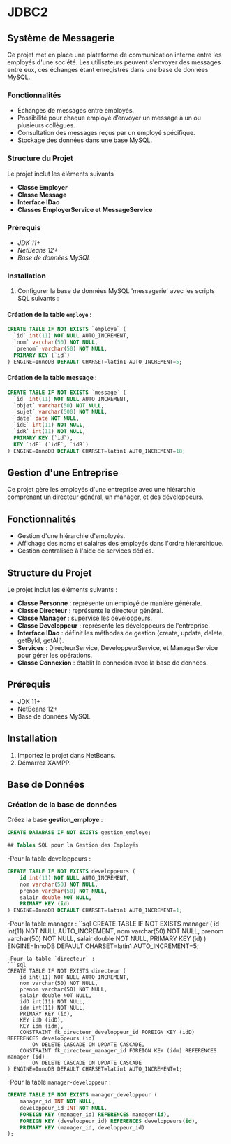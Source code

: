 # JDBC2
## Système de Messagerie

Ce projet met en place une plateforme de communication interne entre les employés d'une société. Les utilisateurs peuvent s'envoyer des messages entre eux, ces échanges étant enregistrés dans une base de données MySQL.

### Fonctionnalités

- Échanges de messages entre employés.
- Possibilité pour chaque employé d’envoyer un message à un ou plusieurs collègues.
- Consultation des messages reçus par un employé spécifique.
- Stockage des données dans une base MySQL.

### Structure du Projet

Le projet inclut les éléments suivants 
- **Classe Employer** 
- **Classe Message**
- **Interface IDao**
- **Classes EmployerService et MessageService** 
### Prérequis

- *JDK 11+*
- *NetBeans 12+*
- *Base de données MySQL*

### Installation

1. Configurer la base de données MySQL 'messagerie' avec les scripts SQL suivants :

#### Création de la table `employe` :
```sql
CREATE TABLE IF NOT EXISTS `employe` (
  `id` int(11) NOT NULL AUTO_INCREMENT,
  `nom` varchar(50) NOT NULL,
  `prenom` varchar(50) NOT NULL,
  PRIMARY KEY (`id`)
) ENGINE=InnoDB DEFAULT CHARSET=latin1 AUTO_INCREMENT=5;
```
#### Création de la table message :
```sql
CREATE TABLE IF NOT EXISTS `message` (
  `id` int(11) NOT NULL AUTO_INCREMENT,
  `objet` varchar(50) NOT NULL,
  `sujet` varchar(500) NOT NULL,
  `date` date NOT NULL,
  `idE` int(11) NOT NULL,
  `idR` int(11) NOT NULL,
  PRIMARY KEY (`id`),
  KEY `idE` (`idE`, `idR`)
) ENGINE=InnoDB DEFAULT CHARSET=latin1 AUTO_INCREMENT=18;
```

## Gestion d'une Entreprise 

Ce projet gère les employés d'une entreprise avec une hiérarchie comprenant un directeur général, un manager, et des développeurs.

## Fonctionnalités

- Gestion d'une hiérarchie d'employés.
- Affichage des noms et salaires des employés dans l'ordre hiérarchique.
- Gestion centralisée à l'aide de services dédiés.

## Structure du Projet

Le projet inclut les éléments suivants :

- **Classe Personne** : représente un employé de manière générale.
- **Classe Directeur** : représente le directeur général.
- **Classe Manager** : supervise les développeurs.
- **Classe Developpeur** : représente les développeurs de l'entreprise.
- **Interface IDao** : définit les méthodes de gestion (create, update, delete, getById, getAll).
- **Services** : DirecteurService, DeveloppeurService, et ManagerService pour gérer les opérations.
- **Classe Connexion** : établit la connexion avec la base de données.

## Prérequis

- JDK 11+
- NetBeans 12+
- Base de données MySQL

## Installation

1. Importez le projet dans NetBeans.
2. Démarrez XAMPP.

## Base de Données

### Création de la base de données

Créez la base **gestion_employe** :

```sql
CREATE DATABASE IF NOT EXISTS gestion_employe;

## Tables SQL pour la Gestion des Employés
``````

-Pour la table developpeurs :
```sql
CREATE TABLE IF NOT EXISTS developpeurs (
    id int(11) NOT NULL AUTO_INCREMENT,
    nom varchar(50) NOT NULL,
    prenom varchar(50) NOT NULL,
    salair double NOT NULL,
    PRIMARY KEY (id)                                  
) ENGINE=InnoDB DEFAULT CHARSET=latin1 AUTO_INCREMENT=1;
```
-Pour la table manager :
``sql
CREATE TABLE IF NOT EXISTS manager (
    id int(11) NOT NULL AUTO_INCREMENT,
    nom varchar(50) NOT NULL,
    prenom varchar(50) NOT NULL,
    salair double NOT NULL,
    PRIMARY KEY (id)
) ENGINE=InnoDB DEFAULT CHARSET=latin1 AUTO_INCREMENT=5;

```
-Pour la table `directeur` :
```sql
CREATE TABLE IF NOT EXISTS directeur (
    id int(11) NOT NULL AUTO_INCREMENT,
    nom varchar(50) NOT NULL,
    prenom varchar(50) NOT NULL,
    salair double NOT NULL,
    idD int(11) NOT NULL,
    idm int(11) NOT NULL,
    PRIMARY KEY (id),
    KEY idD (idD),
    KEY idm (idm),
    CONSTRAINT fk_directeur_developpeur_id FOREIGN KEY (idD) REFERENCES developpeurs (id) 
        ON DELETE CASCADE ON UPDATE CASCADE,
    CONSTRAINT fk_directeur_manager_id FOREIGN KEY (idm) REFERENCES manager (id) 
        ON DELETE CASCADE ON UPDATE CASCADE
) ENGINE=InnoDB DEFAULT CHARSET=latin1 AUTO_INCREMENT=1;
```

-Pour la table `manager-developpeur` :
```sql
CREATE TABLE IF NOT EXISTS manager_developpeur (
    manager_id INT NOT NULL,
    developpeur_id INT NOT NULL,
    FOREIGN KEY (manager_id) REFERENCES manager(id),
    FOREIGN KEY (developpeur_id) REFERENCES developpeurs(id),
    PRIMARY KEY (manager_id, developpeur_id)
);
```

